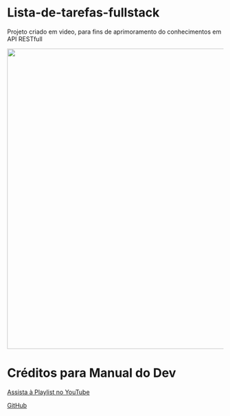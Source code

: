 # Lista-de-tarefas-fullstack
Projeto criado em video, para fins de aprimoramento do conhecimentos em API RESTfull

<div align="center">
<img src="https://github.com/peudev10/Lista-de-tarefas-fullstack/issues/1#issue-2113275172" width="700px" />
</div>

# Créditos para Manual do Dev

[Assista à Playlist no YouTube](https://www.youtube.com/playlist?list=PLdtmpu_1ITQJ1Y2-ZBbE7ROP6u1kU0J5l)

[GitHub](https://github.com/manualdodev)


